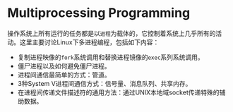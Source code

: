 # Multiprocessing Programming

操作系统上所有运行的任务都是以`进程`为载体的，它控制着系统上几乎所有的活动。这里主要讨论Linux下多进程编程，包括如下内容：

- 复制进程映像的`fork`系统调用和替换进程镜像的`exec`系列系统调用。
- 僵尸进程以及如何避免僵尸进程。
- 进程间通信最简单的方式：管道。
- 3种System V进程间通信方式：信号量、消息队列、共享内存。
- 在进程间传递文件描述符的通用方法：通过UNIX本地域socket传递特殊的辅助数据。


